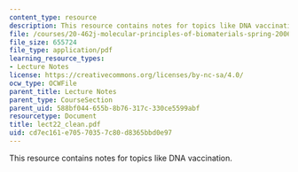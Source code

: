 ```yaml
---
content_type: resource
description: This resource contains notes for topics like DNA vaccination.
file: /courses/20-462j-molecular-principles-of-biomaterials-spring-2006/cd7ec161e70570357c80d8365bbd0e97_lect22_clean.pdf
file_size: 655724
file_type: application/pdf
learning_resource_types:
- Lecture Notes
license: https://creativecommons.org/licenses/by-nc-sa/4.0/
ocw_type: OCWFile
parent_title: Lecture Notes
parent_type: CourseSection
parent_uid: 588bf044-655b-8b76-317c-330ce5599abf
resourcetype: Document
title: lect22_clean.pdf
uid: cd7ec161-e705-7035-7c80-d8365bbd0e97
---
```

This resource contains notes for topics like DNA vaccination.